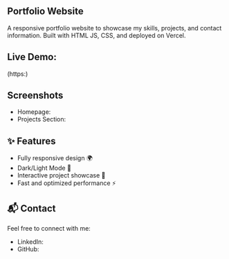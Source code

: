 ##  Portfolio Website  

A responsive portfolio website to showcase my skills, projects, and contact information. Built with HTML JS,  CSS, and deployed on Vercel.  

## Live Demo:
(https:) 

## Screenshots  
- Homepage:
- Projects Section:


## ✨ Features  
- Fully responsive design 🌍
- Dark/Light Mode 🌙  
- Interactive project showcase 📂  
- Fast and optimized performance ⚡  

## 📬 Contact  
Feel free to connect with me:  
- LinkedIn: 
- GitHub: 

